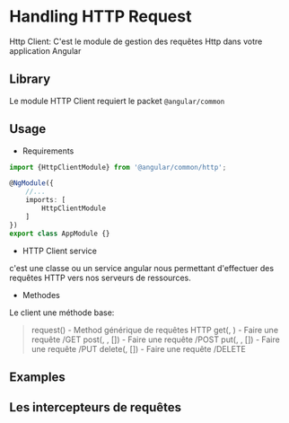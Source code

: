 # Handling HTTP Request

Http Client: C'est le module de gestion des requêtes Http dans votre application Angular

## Library

Le module HTTP Client requiert le packet `@angular/common`

## Usage

- Requirements

```ts
import {HttpClientModule} from '@angular/common/http';

@NgModule({
    //...
    imports: [
        HttpClientModule
    ]
})
export class AppModule {}
```

- HTTP Client service

c'est une classe ou un service angular nous permettant d'effectuer des requêtes HTTP vers nos serveurs de ressources.

- Methodes

Le client une méthode base:

> request(<HttpRequest>) - Method générique de requêtes HTTP
> get(<URL>, <PARAMS>) - Faire une requête /GET
> post(<URL>, <BODY>, [<PARAMS>]) - Faire une requête /POST
> put(<URL>, <BODY>, [<PARAMS>]) - Faire une requête /PUT
> delete(<URL>, [<PARAMS>]) - Faire une requête /DELETE

## Examples


## Les intercepteurs de requêtes
